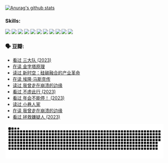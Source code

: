 
[![Anurag's github stats](https://github-readme-stats.vercel.app/api?username=w940853815)](https://github.com/anuraghazra/github-readme-stats)

### Skills:

<code><img height="32" src="https://cdn.jsdelivr.net/npm/simple-icons@v5/icons/python.svg"></code>
<code><img height="32" src="https://cdn.jsdelivr.net/npm/simple-icons@v5/icons/javascript.svg"></code>
<code><img height="32" src="https://cdn.jsdelivr.net/npm/simple-icons@v5/icons/django.svg"></code>
<code><img height="32" src="https://cdn.jsdelivr.net/npm/simple-icons@v5/icons/flask.svg"></code>
<code><img height="32" src="https://cdn.jsdelivr.net/npm/simple-icons@v5/icons/vuetify.svg"></code>
<code><img height="32" src="https://cdn.jsdelivr.net/npm/simple-icons@v5/icons/git.svg"></code>
<code><img height="32" src="https://cdn.jsdelivr.net/npm/simple-icons@v5/icons/docker.svg"></code>
<code><img height="32" src="https://cdn.jsdelivr.net/npm/simple-icons@v5/icons/postgresql.svg"></code>
<code><img height="32" src="https://cdn.jsdelivr.net/npm/simple-icons@v5/icons/elasticsearch.svg"></code>
<code><img height="32" src="https://cdn.jsdelivr.net/npm/simple-icons@v5/icons/macos.svg"></code>
<code><img height="32" src="https://cdn.jsdelivr.net/npm/simple-icons@v5/icons/linux.svg"></code>

### 🗣 豆瓣:

<!-- DOUBAN-ACTIVITIES:START -->
- [看过 三大队‎ (2023)](https://www.douban.com/people/136069238/status/4510323325/?_i=07574273)
- [在读 金字塔原理](https://www.douban.com/people/136069238/status/4507497587/?_i=07574273)
- [读过 新时空：硅碳融合的产业革命](https://www.douban.com/people/136069238/status/4506659177/?_i=07574273)
- [在读 埃隆·马斯克传](https://www.douban.com/people/136069238/status/4500417190/?_i=07574273)
- [读过 我曾走在崩溃的边缘](https://www.douban.com/people/136069238/status/4500416754/?_i=07574273)
- [看过 不虚此行‎ (2023)](https://www.douban.com/people/136069238/status/4499973052/?_i=07574273)
- [看过 年会不能停！‎ (2023)](https://www.douban.com/people/136069238/status/4498582002/?_i=07574273)
- [读过 小巷人家](https://www.douban.com/people/136069238/status/4489290935/?_i=07574273)
- [在读 我曾走在崩溃的边缘](https://www.douban.com/people/136069238/status/4489290559/?_i=07574273)
- [看过 拯救嫌疑人‎ (2023)](https://www.douban.com/people/136069238/status/4477421513/?_i=07574273)
<!-- DOUBAN-ACTIVITIES:END -->


![Snake animation](https://raw.githubusercontent.com/w940853815/w940853815/output/github-contribution-grid-snake.svg)

<!--
**w940853815/w940853815** is a ✨ _special_ ✨ repository because its `README.md` (this file) appears on your GitHub profile.

Here are some ideas to get you started:

- 🔭 I’m currently working on ...
- 🌱 I’m currently learning ...
- 👯 I’m looking to collaborate on ...
- 🤔 I’m looking for help with ...
- 💬 Ask me about ...
- 📫 How to reach me: ...
- 😄 Pronouns: ...
- ⚡ Fun fact: ...
-->
